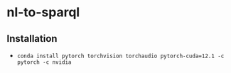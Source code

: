 # nl-to-sparql

## Installation
- `conda install pytorch torchvision torchaudio pytorch-cuda=12.1 -c pytorch -c nvidia`
